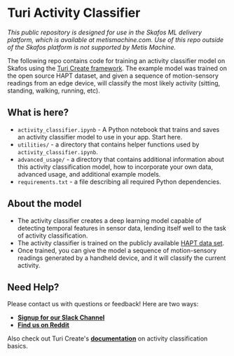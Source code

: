 # Turi Activity Classifier

_This public repository is designed for use in the Skafos ML delivery platform, which is available at metismachine.com. Use of this repo outside of the Skafos platform is not supported by Metis Machine._

The following repo contains code for training an activity classifier model on Skafos using the [Turi Create framework](https://apple.github.io/turicreate/docs/userguide/activity_classifier/).  The example model was trained on the open source HAPT dataset, and given a sequence of motion-sensory readings from an edge device, will classify the most likely activity (sitting, standing, walking, running, etc).
  
## What is here?
-  `activity_classifier.ipynb` - A Python notebook that trains and saves an activity classifier model to use in your app. Start here.
-  `utilities/` - a directory that contains helper functions used by `activity_classifier.ipynb`.
-  `advanced_usage/` - a directory that contains additional information about this activity classification model, how to incorporate your own data, advanced usage, and additional example models.
-  `requirements.txt` - a file describing all required Python dependencies.

## About the model
-  The activity classifier creates a deep learning model capable of detecting temporal features in sensor data, lending itself well to the task of activity classification.
-  The activity classifier is trained on the publicly available [HAPT data set](https://archive.ics.uci.edu/ml/datasets/Smartphone-Based+Recognition+of+Human+Activities+and+Postural+Transitions).
-  Once trained, you can give the model a sequence of motion-sensory readings generated by a handheld device, and it will classify the current activity.

## Need Help?
Please contact us with questions or feedback! Here are two ways:


-  [**Signup for our Slack Channel**](https://skafosai.slack.com/)
-  [**Find us on Reddit**](https://reddit.com/r/skafos) 

Also check out Turi Create's [**documentation**](https://apple.github.io/turicreate/docs/userguide/activity_classifier/) on activity classification basics.